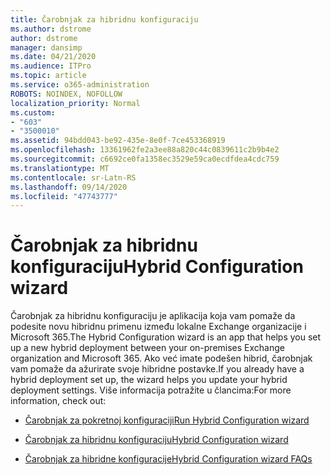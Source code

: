 ```yaml
---
title: Čarobnjak za hibridnu konfiguraciju
ms.author: dstrome
author: dstrome
manager: dansimp
ms.date: 04/21/2020
ms.audience: ITPro
ms.topic: article
ms.service: o365-administration
ROBOTS: NOINDEX, NOFOLLOW
localization_priority: Normal
ms.custom:
- "603"
- "3500010"
ms.assetid: 94bdd043-be92-435e-8e0f-7ce453368919
ms.openlocfilehash: 13361962fe2a3ee88a820c44c0839611c2b9b4e2
ms.sourcegitcommit: c6692ce0fa1358ec3529e59ca0ecdfdea4cdc759
ms.translationtype: MT
ms.contentlocale: sr-Latn-RS
ms.lasthandoff: 09/14/2020
ms.locfileid: "47743777"
---
```

# <a name="hybrid-configuration-wizard"></a><span data-ttu-id="ee78c-102">Čarobnjak za hibridnu konfiguraciju</span><span class="sxs-lookup"><span data-stu-id="ee78c-102">Hybrid Configuration wizard</span></span>

<span data-ttu-id="ee78c-103">Čarobnjak za hibridnu konfiguraciju je aplikacija koja vam pomaže da podesite novu hibridnu primenu između lokalne Exchange organizacije i Microsoft 365.</span><span class="sxs-lookup"><span data-stu-id="ee78c-103">The Hybrid Configuration wizard is an app that helps you set up a new hybrid deployment between your on-premises Exchange organization and Microsoft 365.</span></span> <span data-ttu-id="ee78c-104">Ako već imate podešen hibrid, čarobnjak vam pomaže da ažurirate svoje hibridne postavke.</span><span class="sxs-lookup"><span data-stu-id="ee78c-104">If you already have a hybrid deployment set up, the wizard helps you update your hybrid deployment settings.</span></span> <span data-ttu-id="ee78c-105">Više informacija potražite u člancima:</span><span class="sxs-lookup"><span data-stu-id="ee78c-105">For more information, check out:</span></span>
  
- [<span data-ttu-id="ee78c-106">Čarobnjak za pokretnoj konfiguraciji</span><span class="sxs-lookup"><span data-stu-id="ee78c-106">Run Hybrid Configuration wizard</span></span>](https://technet.microsoft.com/library/mt595788%28v=exchg.150%29.aspx)

- [<span data-ttu-id="ee78c-107">Čarobnjak za hibridnu konfiguraciju</span><span class="sxs-lookup"><span data-stu-id="ee78c-107">Hybrid Configuration wizard</span></span>](https://technet.microsoft.com/library/hh529921%28v=exchg.150%29.aspx)

- [<span data-ttu-id="ee78c-108">Čarobnjak za hibridne konfiguracije</span><span class="sxs-lookup"><span data-stu-id="ee78c-108">Hybrid Configuration wizard FAQs</span></span>](https://technet.microsoft.com/library/mt488940%28v=exchg.150%29.aspx)
